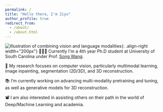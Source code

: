 ```yaml
---
permalink: /
title: "Hello there, I'm Ziyu"
author_profile: true
redirect_from: 
  - /about/
  - /about.html
---
```



![Illustration of combining vision and language modalities](/images/AI_segmentation.png){: .align-right width="200px"}
👨🏻‍💻 Currently I'm a 4th year Ph.D student at University of South Carolina under Prof. [Song Wang](https://www.cse.sc.edu/~songwang/).

🔬 My research focuses on computer vision, particularly multimodal learning, image inpainting, segmentation (2D/3D), 
and 3D reconstruction.

📚 I’m currently working on advancing multi-modality pretraining and tuning, as well as generative models for 3D reconstruction.

📽️ I am also interested in assisting others on their path in the world of Deep/Machine Learning and academia.

